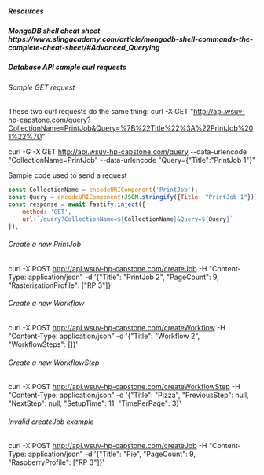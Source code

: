 <h5>Resources<h5>
MongoDB shell cheat sheet
https://www.slingacademy.com/article/mongodb-shell-commands-the-complete-cheat-sheet/#Advanced_Querying

<h5>Database API sample curl requests</h5>
<h6>Sample GET request</h6>

These two curl requests do the same thing:
curl -X GET "http://api.wsuv-hp-capstone.com/query?CollectionName=PrintJob&Query=%7B%22Title%22%3A%22PrintJob%201%22%7D"

curl -G -X GET http://api.wsuv-hp-capstone.com/query --data-urlencode "CollectionName=PrintJob" --data-urlencode "Query={\"Title\":\"PrintJob 1\"}"

Sample code used to send a request
```javascript
const CollectionName = encodeURIComponent('PrintJob');
const Query = encodeURIComponent(JSON.stringify({Title: "PrintJob 1"}))
const response = await fastify.inject({
    method: 'GET',
    url:`/query?CollectionName=${CollectionName}&Query=${Query}`
});
```

<h6>Create a new PrintJob</h6>

curl -X POST http://api.wsuv-hp-capstone.com/createJob -H "Content-Type: application/json" -d '{"Title": "PrintJob 2", "PageCount": 9, "RasterizationProfile": ["RP 3"]}'

<h6>Create a new Workflow</h6>

curl -X POST http://api.wsuv-hp-capstone.com/createWorkflow -H "Content-Type: application/json" -d '{"Title": "Workflow 2", "WorkflowSteps": []}'

<h6>Create a new WorkflowStep</h6>

curl -X POST http://api.wsuv-hp-capstone.com/createWorkflowStep -H "Content-Type: application/json" -d '{"Title": "Pizza", "PreviousStep": null, "NextStep": null, "SetupTime": 11, "TimePerPage": 3}'

<h6>Invalid createJob example</h6>

curl -X POST http://api.wsuv-hp-capstone.com/createJob -H "Content-Type: application/json" -d '{"Title": "Pie", "PageCount": 9, "RaspberryProfile": ["RP 3"]}'
